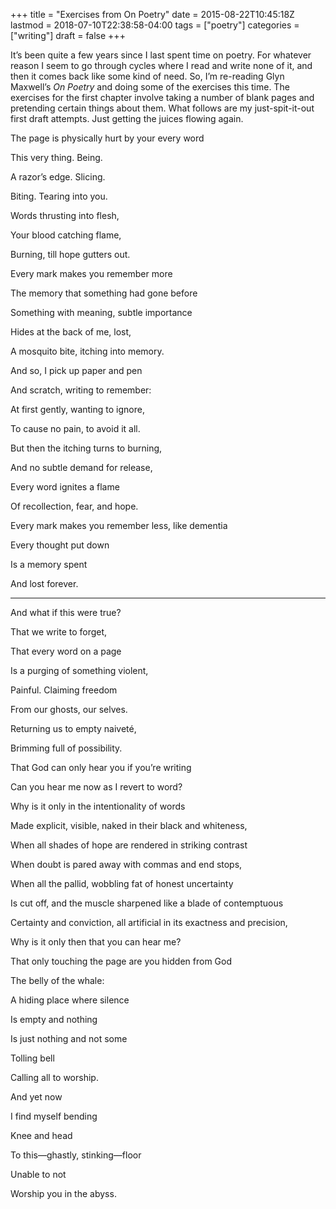 +++
title = "Exercises from On Poetry"
date = 2015-08-22T10:45:18Z
lastmod = 2018-07-10T22:38:58-04:00
tags = ["poetry"]
categories = ["writing"]
draft = false
+++

It&rsquo;s been quite a few years since I last spent time on poetry. For
whatever reason I seem to go through cycles where I read and write none
of it, and then it comes back like some kind of need. So, I&rsquo;m re-reading
Glyn Maxwell&rsquo;s _On Poetry_ and doing some of the exercises this time.
The exercises for the first chapter involve taking a number of blank
pages and pretending certain things about them. What follows are my
just-spit-it-out first draft attempts. Just getting the juices flowing
again. <!--more-->

<p class="poem-title">The page is physically hurt by your every word</p>
<div class="poem">
<p class="poem-2">This very thing. Being.</p>
<p class="poem-2">A razor&rsquo;s edge. Slicing.</p>
<p class="poem-2">Biting. Tearing into you.</p>
<p class="poem-2">Words thrusting into flesh,</p>
<p class="poem-2">Your blood catching flame,</p>
<p class="poem-2">Burning, till hope gutters out.</p>
</div>


<p class="poem-title">Every mark makes you remember more</p>
<div class="poem">
<p class="poem-2">The memory that something had gone before</p>
<p class="poem-2">Something with meaning, subtle importance</p>
<p class="poem-2">Hides at the back of me, lost,</p>
<p class="poem-2">A mosquito bite, itching into memory.</p>
<p class="poem-2">And so, I pick up paper and pen</p>
<p class="poem-2">And scratch, writing to remember:</p>
<p class="poem-2">At first gently, wanting to ignore,</p>
<p class="poem-2">To cause no pain, to avoid it all.</p>
<p class="poem-2">But then the itching turns to burning,</p>
<p class="poem-2">And no subtle demand for release,</p>
<p class="poem-2">Every word ignites a flame</p>
<p class="poem-2">Of recollection, fear, and hope.</p>
</div>

<p class="poem-title">Every mark makes you remember less, like dementia</p>
<div class="poem">
<p class="poem-2">Every thought put down</p>
<p class="poem-2">Is a memory spent</p>
<p class="poem-2">And lost forever.</p>
<hr class="fancy" />
<p class="poem-2">And what if this were true?</p>
<p class="poem-2">That we write to forget,</p>
<p class="poem-2">That every word on a page</p>
<p class="poem-2">Is a purging of something violent,</p>
<p class="poem-2">Painful. Claiming freedom</p>
<p class="poem-2">From our ghosts, our selves.</p>
<p class="poem-2">Returning us to empty naiveté,</p>
<p class="poem-2">Brimming full of possibility.</p>
</div>

<p class="poem-title">That God can only hear you if you&rsquo;re writing</p>
<div class="poem">
<p class="poem-2">Can you hear me now as I revert to word?</p>
<p class="poem-2">Why is it only in the intentionality of words</p>
<p class="poem-2">Made explicit, visible, naked in their black and whiteness,</p>
<p class="poem-2">When all shades of hope are rendered in striking contrast</p>
<p class="poem-2">When doubt is pared away with commas and end stops,</p>
<p class="poem-2">When all the pallid, wobbling fat of honest uncertainty</p>
<p class="poem-2">Is cut off, and the muscle sharpened like a blade of contemptuous</p>
<p class="poem-2">Certainty and conviction, all artificial in its exactness and precision,</p>
<p class="poem-2">Why is it only then that you can hear me?</p>
</div>


<p class="poem-title">That only touching the page are you hidden from God</p>
<div class="poem">
<p class="poem-2">The belly of the whale:</p>
<p class="poem-2d">A hiding place where silence</p>
<p class="poem-2">Is empty and nothing</p>
<p class="poem-2d">Is just nothing and not some</p>
<p class="poem-2">Tolling bell</p>
<p class="poem-2d">Calling all to worship.</p>
<p class="poem-2a">And yet now</p>
<p class="poem-2d">I find myself bending</p>
<p class="poem-2">Knee and head</p>
<p class="poem-2d">To this&mdash;ghastly, stinking&mdash;floor</p>
<p class="poem-2">Unable to not</p>
<p class="poem-2d">Worship you in the abyss.</p>
</div>
